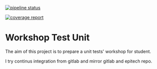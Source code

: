 [![pipeline status](https://gitlab.com/moreel_a/project-test/badges/master/pipeline.svg)](https://gitlab.com/moreel_a/project-test/commits/master)

[![coverage report](https://gitlab.com/moreel_a/project-test/badges/master/coverage.svg)](https://gitlab.com/moreel_a/project-test/commits/master)

# Workshop Test Unit
The aim of this project is to prepare a unit tests' workshop for student. 

I try continus integration from gitlab and mirror gitlab and epitech repo. 
